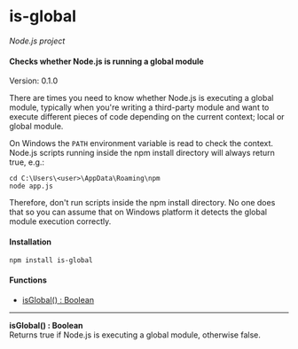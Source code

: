 is-global
=========

_Node.js project_

#### Checks whether Node.js is running a global module ####

Version: 0.1.0

There are times you need to know whether Node.js is executing a global module, typically when you're writing a third-party module and want to execute different pieces of code depending on the current context; local or global module.

On Windows the `PATH` environment variable is read to check the context. Node.js scripts running inside the npm install directory will always return true, e.g.:

```
cd C:\Users\<user>\AppData\Roaming\npm
node app.js
```

Therefore, don't run scripts inside the npm install directory. No one does that so you can assume that on Windows platform it detects the global module execution correctly.

#### Installation ####

```
npm install is-global
```

#### Functions ####

- [isGlobal() : Boolean](#isGlobal)

---

<a name="isGlobal"></a>
__isGlobal() : Boolean__  
Returns true if Node.js is executing a global module, otherwise false.